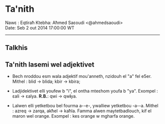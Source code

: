 # Ta'nith

Nawɛ :	Eqtiraħ
Ktebha:	Aħmed Saɛoudi <@ahmedsaoudi>  
Date:	Seb 2 out 2014 17:00:00 WT

---

## Talkhis

## Ta'nith lasemi wel adjektivet

- Bech nroddou esm wala adjektif mou'anneth, nzidouh el "a" fel e5er. Mithel : blid -> blida; kbir -> kbira; 

- Ladjidektivet elli youfew b "i", el ontha mteɛhom youfa b "ya". Exompel : ɛali -> ɛalya. **R.B.**: qwi -> qw**i**ya.

- Lalwen elli yetketbou bel fourma a--e-, ywalliew yetketbou -a--a. Mithel : azreq -> zarqa, akħel -> kaħla. Famma alwen maytetbadlouch, kif el maron wel orange. Exompel : kes orange w mgharfa orange.

